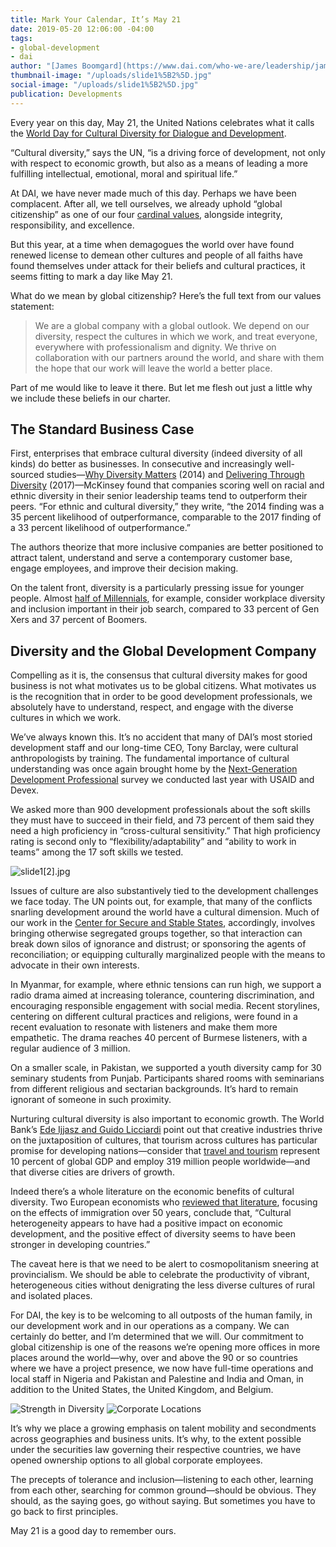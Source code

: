 ```yaml
---
title: Mark Your Calendar, It’s May 21
date: 2019-05-20 12:06:00 -04:00
tags:
- global-development
- dai
author: "[James Boomgard](https://www.dai.com/who-we-are/leadership/james-boomgard)"
thumbnail-image: "/uploads/slide1%5B2%5D.jpg"
social-image: "/uploads/slide1%5B2%5D.jpg"
publication: Developments
---
```


Every year on this day, May 21, the United Nations celebrates what it calls the [World Day for Cultural Diversity for Dialogue and Development](https://www.un.org/en/events/culturaldiversityday/index.shtml).

“Cultural diversity,” says the UN, “is a driving force of development, not only with respect to economic growth, but also as a means of leading a more fulfilling intellectual, emotional, moral and spiritual life.”



At DAI, we have never made much of this day. Perhaps we have been complacent. After all, we tell ourselves, we already uphold “global citizenship” as one of our four [cardinal values](https://www.dai.com/who-we-are/mission-and-values), alongside integrity, responsibility, and excellence.
 
But this year, at a time when demagogues the world over have found renewed license to demean other cultures and people of all faiths have found themselves under attack for their beliefs and cultural practices, it seems fitting to mark a day like May 21.

What do we mean by global citizenship? Here’s the full text from our values statement:

> We are a global company with a global outlook. We depend on our diversity, respect the cultures in which we work, and treat everyone, everywhere with professionalism and dignity. We thrive on collaboration with our partners around the world, and share with them the hope that our work will leave the world a better place.

Part of me would like to leave it there. But let me flesh out just a little why we include these beliefs in our charter.

## The Standard Business Case

First, enterprises that embrace cultural diversity (indeed diversity of all kinds) do better as businesses. In consecutive and increasingly well-sourced studies—[Why Diversity Matters](https://www.mckinsey.com/business-functions/organization/our-insights/why-diversity-matters) (2014) and [Delivering Through Diversity](https://www.mckinsey.com/business-functions/organization/our-insights/delivering-through-diversity) (2017)—McKinsey found that companies scoring well on racial and ethnic diversity in their senior leadership teams tend to outperform their peers. “For ethnic and cultural diversity,” they write, “the 2014 finding was a 35 percent likelihood of outperformance, comparable to the 2017 finding of a 33 percent likelihood of outperformance.”

The authors theorize that more inclusive companies are better positioned to attract talent, understand and serve a contemporary customer base, engage employees, and improve their decision making.

On the talent front, diversity is a particularly pressing issue for younger people. Almost [half of Millennials](https://instituteforpr.org/nearly-half-american-millennials-say-diverse-inclusive-workplace-important-factor-job-search/), for example, consider workplace diversity and inclusion important in their job search, compared to 33 percent of Gen Xers and 37 percent of Boomers.

## Diversity and the Global Development Company

Compelling as it is, the consensus that cultural diversity makes for good business is not what motivates us to be global citizens. What motivates us is the recognition that in order to be good development professionals, we absolutely have to understand, respect, and engage with the diverse cultures in which we work.

We’ve always known this. It’s no accident that many of DAI’s most storied development staff and our long-time CEO, Tony Barclay, were cultural anthropologists by training. The fundamental importance of cultural understanding was once again brought home by the [Next-Generation Development Professional](http://reports.devex.com/nextgenpro/) survey we conducted last year with USAID and Devex.

We asked more than 900 development professionals about the soft skills they must have to succeed in their field, and 73 percent of them said they need a high proficiency in “cross-cultural sensitivity.” That high proficiency rating is second only to “flexibility/adaptability” and “ability to work in teams” among the 17 soft skills we tested.

![slide1[2].jpg](/uploads/slide1%5B2%5D.jpg)

Issues of culture are also substantively tied to the development challenges we face today. The UN points out, for example, that many of the conflicts snarling development around the world have a cultural dimension. Much of our work in the [Center for Secure and Stable States](https://www.dai.com/our-work/solutions/fragile-states), accordingly, involves bringing otherwise segregated groups together, so that interaction can break down silos of ignorance and distrust; or sponsoring the agents of reconciliation; or equipping culturally marginalized people with the means to advocate in their own interests. 

In Myanmar, for example, where ethnic tensions can run high, we support a radio drama aimed at increasing tolerance, countering discrimination, and encouraging responsible engagement with social media. Recent storylines, centering on different cultural practices and religions, were found in a recent evaluation to resonate with listeners and make them more empathetic. The drama reaches 40 percent of Burmese listeners, with a regular audience of 3 million.

On a smaller scale, in Pakistan, we supported a youth diversity camp for 30 seminary students from Punjab. Participants shared rooms with seminarians from different religious and sectarian backgrounds. It’s hard to remain ignorant of someone in such proximity.

Nurturing cultural diversity is also important to economic growth. The World Bank’s [Ede Ijjasz and Guido Licciardi](https://blogs.worldbank.org/voices/why-cultural-diversity-matters-development) point out that creative industries thrive on the juxtaposition of cultures, that tourism across cultures has particular promise for developing nations—consider that [travel and tourism](https://www.wttc.org/about/media-centre/press-releases/press-releases/2019/travel-tourism-continues-strong-growth-above-global-gdp/) represent 10 percent of global GDP and employ 319 million people worldwide—and that diverse cities are drivers of growth.

Indeed there’s a whole literature on the economic benefits of cultural diversity. Two European economists who [reviewed that literature](https://voxeu.org/article/diversity-and-economic-development), focusing on the effects of immigration over 50 years, conclude that, “Cultural heterogeneity appears to have had a positive impact on economic development, and the positive effect of diversity seems to have been stronger in developing countries.”

The caveat here is that we need to be alert to cosmopolitanism sneering at provincialism. We should be able to celebrate the productivity of vibrant, heterogeneous cities without denigrating the less diverse cultures of rural and isolated places.	

For DAI, the key is to be welcoming to all outposts of the human family, in our development work and in our operations as a company. We can certainly do better, and I’m determined that we will. Our commitment to global citizenship is one of the reasons we’re opening more offices in more places around the world—why, over and above the 90 or so countries where we have a project presence, we now have full-time operations and local staff in Nigeria and Pakistan and Palestine and India and Oman, in addition to the United States, the United Kingdom, and Belgium. 

![Strength in Diversity](/uploads/slide2.jpg)
![Corporate Locations](/uploads/slide3.jpg)

It’s why we place a growing emphasis on talent mobility and secondments across geographies and business units. It’s why, to the extent possible under the securities law governing their respective countries, we have opened ownership options to all global corporate employees. 

The precepts of tolerance and inclusion—listening to each other, learning from each other, searching for common ground—should be obvious. They should, as the saying goes, go without saying. But sometimes you have to go back to first principles.

May 21 is a good day to remember ours.


